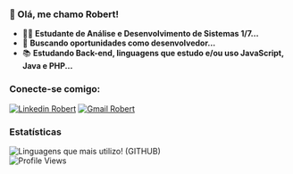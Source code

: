 ### :wave: Olá, me chamo Robert!
- 👨‍🎓 **Estudante de Análise e Desenvolvimento de Sistemas 1/7...**
- :star2: **Buscando oportunidades como desenvolvedor...**
- 📚 **Estudando Back-end, linguagens que estudo e/ou uso JavaScript, Java e PHP...**
### Conecte-se comigo:
<div style="display: inline_block">
  <a target="_blank" href="https://www.linkedin.com/in/robertdinizz/"><img target="_blank" alt="Linkedin Robert" src="https://img.shields.io/badge/LinkedIn-0077B5?style=for-the-badge&logo=linkedin&logoColor=white"></a>
   <a target="_blank" href="mailto:dinizrobert2002@gmail.com"><img target="_blank" alt="Gmail Robert" src="https://img.shields.io/badge/Gmail-D14836?style=for-the-badge&logo=gmail&logoColor=white"></a>
</div>

### Estatísticas
          
 <div>
  <img src="https://github-readme-stats.vercel.app/api/top-langs/?username=robertdiniz&layout=compact&theme=gotham" display="block" margin="0" title="Linguagens que mais utilizo! (GITHUB)">
 </div>
  <img src="https://komarev.com/ghpvc/?username=robertdiniz&label=Profile%20views&color=218a45&style=flat" alt="Profile Views"/>

